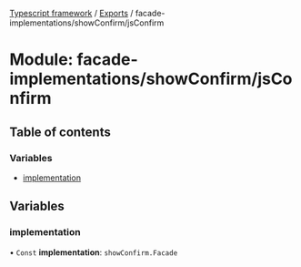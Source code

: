 [Typescript framework](../index.md) / [Exports](../modules.md) / facade-implementations/showConfirm/jsConfirm

# Module: facade-implementations/showConfirm/jsConfirm

## Table of contents

### Variables

- [implementation](facade_implementations_showConfirm_jsConfirm.md#implementation)

## Variables

### implementation

• `Const` **implementation**: `showConfirm.Facade`
